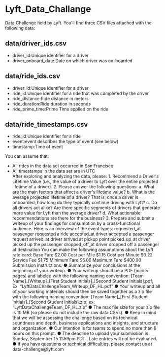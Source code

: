 # Lyft_Data_Challange
Data Challenge held by Lyft.
You'll find three CSV files attached with the following data:
<h2>data/driver_ids.csv</h2>
<ul>
  <li>driver_id:Unique identifier for a driver</li>
  <li>driver_onboard_date:Date on which driver was on-boarded</li>
</ul>
<h2>data/ride_ids.csv</h2>
<ul>
  <li>driver_id:Unique identifier for a driver</li>
  <li>ride_id:Unique identifier for a ride that was completed by the driver</li>
  <li>ride_distance:Ride distance in meters</li>
  <li>ride_duration:Ride duration in seconds</li>
  <li>ride_prime_time:Prime Time applied on the ride</li>
</ul>
<h2>data/ride_timestamps.csv</h2>
<ul>
  <li>ride_id:Unique identifier for a ride</li>
  <li>event:event describes the type of event (see below)</li>
  <li>timestamp:Time of event</li>
</ul>
You can assume that:
<ul>
  <li>All rides in the data set occurred in San Francisco</li>
  <li>All timestamps in the data set are in UTC</li>
After exploring and analyzing the data, please:
1. Recommend a Driver's Lifetime Value (i.e., the value of a driver to Lyft over the entire
projected lifetime of a driver).
2. Please answer the following questions:
a. What are the main factors that affect a driver's lifetime value?
b. What is the average projected lifetime of a driver? That is, once a driver is
onboarded, how long do they typically continue driving with Lyft?
c. Do all drivers act alike? Are there specific segments of drivers that generate more
value for Lyft than the average driver?
d. What actionable recommendations are there for the business?
3. Prepare and submit a writeup of your findings for consumption by a cross-functional
audience.
Here is an overview of the event types:
requested_at passenger requested a ride
accepted_at driver accepted a passenger request
arrived_at driver arrived at pickup point
picked_up_at driver picked up the passenger
dropped_off_at driver dropped off a passenger at destination
You can make the following assumptions about the Lyft rate card:
Base Fare $2.00
Cost per Mile $1.15
Cost per Minute $0.22
Service Fee $1.75
Minimum Fare $5.00
Maximum Fare $400.00
Submission instructions:
● Summarize your conclusions at the beginning of your writeup.
● Your writeup should be a PDF (max 5 pages) and labeled with the following naming
convention:
[Team Name]_[Writeup]_[First Student Initials]_[Second Student Initials].pdf;
Ex. “LyftDataChallengeTeam_Writeup_DF_HL.pdf”
● Your writeup and all of your working materials should then be saved together as a zip file
with the following naming convention:
[Team Name]_[First Student Initials]_[Second Student Initials].zip;
ex: “LyftDataChallengeTeam_DF_HL.zip”
● The max file size for your zip file is 10 MB (so please do not include the raw data CSVs).
● Keep in mind that we will be assessing the challenge based on its technical soundness
and depth, business applications and insights, and structure and organization.
● Our intention is for teams to spend no more than 8 hours on this prompt.
● The deadline to upload your submission is Sunday, September 15 11:59pm PDT . Late
entries will not be evaluated.
● If you have questions or technical difficulties, please contact us at
data-challenge@lyft.com
